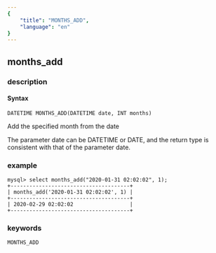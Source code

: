 ```yaml
---
{
    "title": "MONTHS_ADD",
    "language": "en"
}
---
```


## months_add
### description
#### Syntax

`DATETIME MONTHS_ADD(DATETIME date, INT months)`

Add the specified month from the date

The parameter date can be DATETIME or DATE, and the return type is consistent with that of the parameter date.

### example

```
mysql> select months_add("2020-01-31 02:02:02", 1);
+--------------------------------------+
| months_add('2020-01-31 02:02:02', 1) |
+--------------------------------------+
| 2020-02-29 02:02:02                  |
+--------------------------------------+
```

### keywords

    MONTHS_ADD
